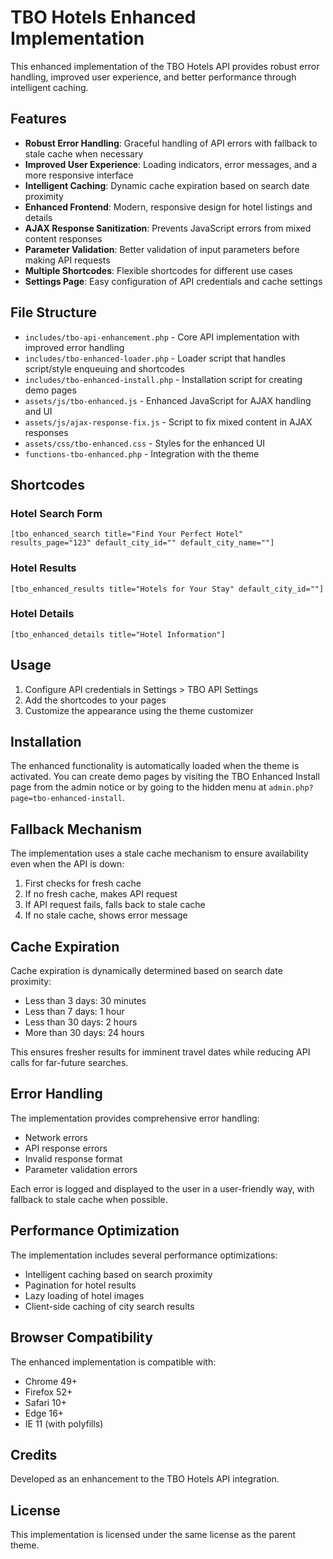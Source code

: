 # TBO Hotels Enhanced Implementation

This enhanced implementation of the TBO Hotels API provides robust error handling, improved user experience, and better performance through intelligent caching.

## Features

- **Robust Error Handling**: Graceful handling of API errors with fallback to stale cache when necessary
- **Improved User Experience**: Loading indicators, error messages, and a more responsive interface
- **Intelligent Caching**: Dynamic cache expiration based on search date proximity
- **Enhanced Frontend**: Modern, responsive design for hotel listings and details
- **AJAX Response Sanitization**: Prevents JavaScript errors from mixed content responses
- **Parameter Validation**: Better validation of input parameters before making API requests
- **Multiple Shortcodes**: Flexible shortcodes for different use cases
- **Settings Page**: Easy configuration of API credentials and cache settings

## File Structure

- `includes/tbo-api-enhancement.php` - Core API implementation with improved error handling
- `includes/tbo-enhanced-loader.php` - Loader script that handles script/style enqueuing and shortcodes
- `includes/tbo-enhanced-install.php` - Installation script for creating demo pages
- `assets/js/tbo-enhanced.js` - Enhanced JavaScript for AJAX handling and UI
- `assets/js/ajax-response-fix.js` - Script to fix mixed content in AJAX responses
- `assets/css/tbo-enhanced.css` - Styles for the enhanced UI
- `functions-tbo-enhanced.php` - Integration with the theme

## Shortcodes

### Hotel Search Form

```
[tbo_enhanced_search title="Find Your Perfect Hotel" results_page="123" default_city_id="" default_city_name=""]
```

### Hotel Results

```
[tbo_enhanced_results title="Hotels for Your Stay" default_city_id=""]
```

### Hotel Details

```
[tbo_enhanced_details title="Hotel Information"]
```

## Usage

1. Configure API credentials in Settings > TBO API Settings
2. Add the shortcodes to your pages
3. Customize the appearance using the theme customizer

## Installation

The enhanced functionality is automatically loaded when the theme is activated. You can create demo pages by visiting the TBO Enhanced Install page from the admin notice or by going to the hidden menu at `admin.php?page=tbo-enhanced-install`.

## Fallback Mechanism

The implementation uses a stale cache mechanism to ensure availability even when the API is down:

1. First checks for fresh cache
2. If no fresh cache, makes API request
3. If API request fails, falls back to stale cache
4. If no stale cache, shows error message

## Cache Expiration

Cache expiration is dynamically determined based on search date proximity:

- Less than 3 days: 30 minutes
- Less than 7 days: 1 hour
- Less than 30 days: 2 hours
- More than 30 days: 24 hours

This ensures fresher results for imminent travel dates while reducing API calls for far-future searches.

## Error Handling

The implementation provides comprehensive error handling:

- Network errors
- API response errors
- Invalid response format
- Parameter validation errors

Each error is logged and displayed to the user in a user-friendly way, with fallback to stale cache when possible.

## Performance Optimization

The implementation includes several performance optimizations:

- Intelligent caching based on search proximity
- Pagination for hotel results
- Lazy loading of hotel images
- Client-side caching of city search results

## Browser Compatibility

The enhanced implementation is compatible with:

- Chrome 49+
- Firefox 52+
- Safari 10+
- Edge 16+
- IE 11 (with polyfills)

## Credits

Developed as an enhancement to the TBO Hotels API integration.

## License

This implementation is licensed under the same license as the parent theme.